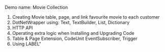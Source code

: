 Demo name: Movie Collection

1. Creating Movie table, page, and link favourite movie to each customer
2. DotNetWrapper using: Text, TextBuilder, List, Dictionary
3. HTTP API
4. Operating extra logic when Installing and Upgrading Code
5. Table & Page Extension, CodeUnit EventSubscriber, Trigger
6. Using LABEL"
